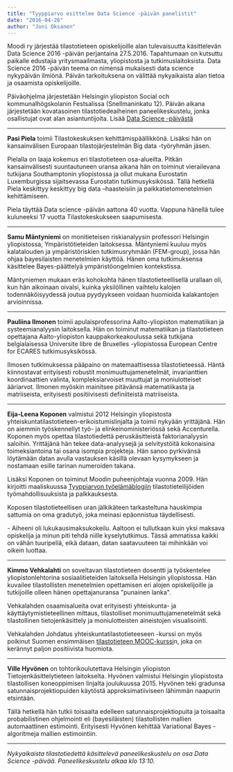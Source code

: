 ```yaml
---
title: "Tyyppiarvo esittelee Data Science -päivän panelistit"
date: "2016-04-26"
author: "Joni Oksanen"
---
```


<!--![](https://lh3.googleusercontent.com/hC-iGU2_dyKvhBpoK3lSm8Lar8jRVDKeFd3zFPn-bSGWmIeSXew6U9gi7IvQagn09IYHIOyc5JIldMd7_2JRCK4yHbFo8QmExU2X4iA5osLo1DsaXc60-BtSTirnfPTAMjwuyRcYdMfVXUg2AlD1yelIF8XJSM89qQIv5LOLiysD7uUoMi1-DJCq66dHQalbHTmxaMdlxTAKoodvB0GacCwcdNcKph7HrQUKPbdDAcHvs90SHtO3h8dkAQqVqSbhUVpsNqxNapLTmmUBnKeLaBYf6_D8TNhXBIAjZjYu3Zl4lGLpvJyMXi7Fb0Kvr6Mpc6SUk78EOmbZSXZqjqiSobt-3NS0ydjWvKDyDVDpZUSzJAftmxxWk0dHJJ8abQyD5iQzeDqj0eHeJsGQK7CNerLCsxlastdpi8YWhEavv6uzkoKffHNqr0Yqe7Z-VGJ6FZ_dJ9H2xX3tyfvPX_6jIZgTftAQ24a1E5weEumBWW67KbBLngUmQ__8ElImytIi5TfBxNF8vry76vVFnE_Bn0QX7YyTeAxllJVEjrDsw3dJZyT_hvrDHjuQdZQnezU7XYqj=w1316-h790-no)-->

Moodi ry järjestää tilastotieteen opiskelijoille alan tulevaisuutta käsittelevän Data Science 2016 -päivän perjantaina 27.5.2016. Tapahtumaan on kutsuttu paikalle edustajia yritysmaailmasta, yliopistosta ja tutkimuslaitoksista. Data Science 2016 -päivän teema on nimensä mukaisesti data science nykypäivän ilmiönä. Päivän tarkoituksena on välittää nykyaikaista alan tietoa ja osaamista opiskelijoille.

Päiväohjelma järjestetään Helsingin yliopiston Social och kommunalhögskolanin Festsalissa (Snellmaninkatu 12). Päivän aikana järjestetään kovatasoinen tilastotiedeaiheinen paneelikeskustelu, jonka osallistujat ovat alan asiantuntijoita. Lisää [Data Science -päivästä](https://www.facebook.com/events/739103072898233/)

* * *

**Pasi Piela** toimii Tilastokeskuksen kehittämispäällikkönä. Lisäksi hän on kansainvälisen Europaan tilastojärjestelmän Big data -työryhmän jäsen.

Pielalla on laaja kokemus eri tilastotieteen osa-alueilta. Pitkän kansainvälisesti suuntautuneen uransa aikana hän on toiminut vierailevana tutkijana Southamptonin yliopistossa ja ollut mukana Eurostatin Luxemburgissa sijaitsevassa Eurostatin tutkimusyksikössä. Tällä hetkellä Piela keskittyy keskittyy big data –haasteisiin ja paikkatietomenetelmien kehittämiseen.

Piela täyttää Data science -päivän aattona 40 vuotta. Vappuna hänellä tulee kuluneeksi 17 vuotta Tilastokeskukseen saapumisesta.

* * *

**Samu Mäntyniemi** on monitieteisen riskianalyysin professori Helsingin yliopistossa, Ympäristötieteiden laitoksessa. Mäntyniemi kuuluu myös kalatalouden ja ympäristöriskien tutkimusryhmään (FEM-group), jossa hän ohjaa bayesilaisten menetelmien käyttöä. Hänen oma tutkimuksensa käsittelee Bayes-päättelyä ympäristöongelmien kontekstissa.

Mäntyniemen mukaan eräs kohokohta hänen tilastotieteellisellä urallaan oli, kun hän aikoinaan oivalsi, kuinka yksilöllinen vaihtelu kalojen todennäköisyydessä joutua pyydyykseen voidaan huomioida kalakantojen arvioinnissa.

* * *

**Pauliina Ilmonen** toimii apulaisprofessorina Aalto-yliopiston matematiikan ja systeemianalyysin laitoksella. Hän on toiminut matematiikan ja tilastotieteen opettajana Aalto-yliopiston kauppakorkeakoulussa sekä tutkijana belgialaisessa Universite libre de Bruxelles -yliopistossa European Centre for ECARES tutkimusyksikössä.

Ilmosen tutkimuksessa pääpaino on matemaattisessa tilastotieteessä. Häntä kiinnostavat erityisesti robustit monimuuttujamenetelmät, invarianttien koordinaattien valinta, kompleksiarvoiset muuttujat ja moniulotteiset ääriarvot. Ilmonen myöskin mainitsee pitävänsä matematiikasta ja matriiseista, erityisesti positiivisesti definiiteistä matriiseista.

* * *

**Eija-Leena Koponen** valmistui 2012 Helsingin yliopistosta yhteiskuntatilastotieteen-erikoistumislinjalta ja toimii nykyään yrittäjänä.  Hän on aiemmin työskennellyt työ- ja elinkeinoministeriössä sekä Accenturella. Koponen myös opettaa tilastotiedettä peruskäsitteistä faktorianalyysin saloihin. Yrittäjänä hän tekee data-analyysejä ja selvitystöitä kokonaisina toimeksiantoina tai osana isompia projekteja. Hän sanoo pyrkivänsä löytämään datan avulla vastauksen käsillä olevaan kysymykseen ja nostamaan esille tarinan numeroiden takana.

Lisäksi Koponen on toiminut Moodin puheenjohtaja vuonna 2009. Hän kirjoitti maaliskuussa [Tyyppiarvon työelämäblogiin](../2016-03-14-tyoelamablogi-eija-leena-koponen-kirjoittaa-tilastotieteilijan-palkkauksesta/index.md) tilastotieteilijöiden työmahdollisuuksista ja palkkauksesta.

Koposen tilastotieteellisen uran jälkikäteen tarkasteltuna hauskimpia sattumia on oma gradutyö, joka meinasi epäonnistua täydellisesti.

\- Aiheeni oli lukukausimaksukokeilu. Aaltoon ei tullutkaan kuin yksi maksava opiskelija ja minun piti tehdä niille kyselytutkimus. Tässä ammatissa kaikki on vähän tuuripeliä, eikä dataan, datan saatavuuteen tai mihinkään voi oikein luottaa.

* * *

**Kimmo Vehkalahti** on soveltavan tilastotieteen dosentti ja työskentelee yliopistonlehtorina sosiaalitieteiden laitoksella Helsingin yliopistossa.  Hän kuvailee tilastollisten menetelmien opettamisen eri alojen opiskelijoille ja tutkijoille olleen hänen opettajanuransa "punainen lanka".

Vehkalahden osaamisalueita ovat erityisesti yhteiskunta- ja käyttäytymistieteellinen mittaus, tilastolliset monimuuttujamenetelmät sekä tilastollinen tietojenkäsittely ja moniulotteisten aineistojen visualisointi.

Vehkalahden Johdatus yhteiskuntatilastotieteeseen -kurssi on myös poikinut Suomen ensimmäisen [tilastotieteen MOOC-kurssi](../2016-02-23-tilastotiede-nain-syntyi-suomen-ensimmainen-tilasto-mooc/index.md)n, joka on kerännyt paljon positiivista huomiota.

 

* * *

 

**Ville Hyvönen** on tohtorikoulutettava Helsingin yliopiston Tietojenkäsittelytieteen laitokselta. Hyvönen valmistui Helsingin yliopistosta tilastollisen koneoppimisen linjalta joulukuussa 2015. Hyvönen teki gradunsa satunnaisprojektiopuiden käytöstä approksimatiiviseen lähimmän naapurin etsintään.

Tällä hetkellä hän tutkii toisaalta edelleen satunnaisprojektiopuita ja toisaalta probabilistinen ohjelmointi eli (bayesiläisten) tilastollisten mallien automaattinen estimointi. Erityisesti Hyvönen kehittää Variational Bayes -algoritmeja mallien estimointiin.

* * *

<!--![](https://lh3.googleusercontent.com/TYO5UeX_cB6whn7gggIffSWk1vkkSLUcFKoPZsQ8Q5bQgEMVn8UbtrHTpUqn3Aj-NAJwJOT1hFyPEvnzATKqBcohe_JTFLrXWEVsgOvHK8Gm1Wv6xE4JupWyfCQTGDz8RgYnzME1WOSlkbdXnhO6pLC4470FhP_SNKmbFrpGKQiYXkgf0M5qnIFTWuik2xp1HthHWXmgoj7NKNJOX99hf_CDadwnSK1BgWTRT0nv4So1U_yXnhkIVrDGKKnQI1cqHoTQKN1zv0VHPBxqRM3oVChZ9QpPwFsLVWvSsAC2hNeOFx35E0R7u1tlgBebvMAAzNF-vzRzWb2CKmghhiu6kVJAgTvgJYbM-eIcaW7IeDjNz0SJtUm6zdjefUMnnWB72qfKUFdNBDPR3ZRA7Ow2WdpBANkYT5v77tpQIKtqV7EyFMQ4d3OqN8MOkKEbmT6fnl0M1j94LpzlxSX2V2YPwlOW_WjfqBA5xUhmmdbrM48nXNU97MfVW-ZTiW8WOKjPnM0Kmdm9V--CiA6-WmisZ2BG51K1o5AURdg-KEs7MmlUlzYskD8l4GnFeLXo1fm4N1uc=w851-h315-no)-->

_Nykyaikaista tilastotiedettä käsittelevä paneelikeskustelu on osa Data Science -päivää. Paneelikeskustelu alkaa klo 13:10._
